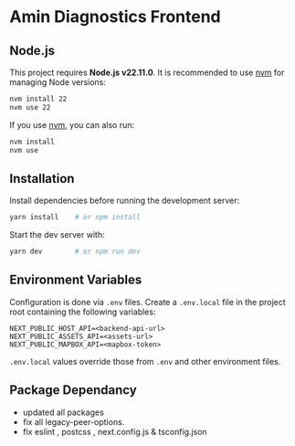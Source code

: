 # Amin Diagnostics Frontend

## Node.js

This project requires **Node.js v22.11.0**. It is recommended to use [nvm](https://github.com/nvm-sh/nvm) for managing Node versions:

```bash
nvm install 22
nvm use 22
```

If you use [nvm](https://github.com/nvm-sh/nvm), you can also run:
```bash
nvm install
nvm use
```

## Installation

Install dependencies before running the development server:

```bash
yarn install    # or npm install
```

Start the dev server with:

```bash
yarn dev        # or npm run dev
```

## Environment Variables

Configuration is done via `.env` files. Create a `.env.local` file in the project root containing the following variables:

```env
NEXT_PUBLIC_HOST_API=<backend-api-url>
NEXT_PUBLIC_ASSETS_API=<assets-url>
NEXT_PUBLIC_MAPBOX_API=<mapbox-token>
```

`.env.local` values override those from `.env` and other environment files.

## Package Dependancy
- updated all packages
- fix all legacy-peer-options.
- fix eslint , postcss , next.config.js & tsconfig.json

